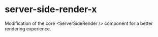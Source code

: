 # server-side-render-x
Modification of the core &lt;ServerSideRender /> component for a better rendering experience.
